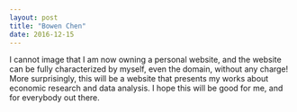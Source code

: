 ```yaml
---
layout: post
title: "Bowen Chen"
date: 2016-12-15
---
```


I cannot image that I am now owning a personal website, and the website can be fully characterized by myself, even the domain, without 
any charge! More surprisingly, this will be a website that presents my works about economic research and data analysis.
I hope this will be good for me, and for everybody out there. 
